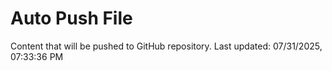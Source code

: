 # Auto Push File

Content that will be pushed to GitHub repository.
Last updated: 07/31/2025, 07:33:36 PM